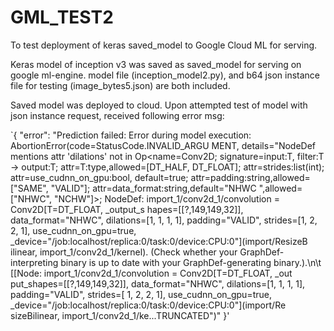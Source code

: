 # GML_TEST2
To test deployment of keras saved_model to Google Cloud ML for serving. 

Keras model of inception v3 was saved as saved_model for serving on google ml-engine. 
model file (inception_model2.py), and b64 json instance file for testing (image_bytes5.json) are both
included.

Saved model was deployed to cloud. Upon attempted test of model with json instance request, received following error msg:

`{
  "error": "Prediction failed: Error during model execution: AbortionError(code=StatusCode.INVALID_ARGU
MENT, details=\"NodeDef mentions attr 'dilations' not in Op<name=Conv2D; signature=input:T, filter:T ->
 output:T; attr=T:type,allowed=[DT_HALF, DT_FLOAT]; attr=strides:list(int); attr=use_cudnn_on_gpu:bool,
default=true; attr=padding:string,allowed=[\"SAME\", \"VALID\"]; attr=data_format:string,default=\"NHWC
\",allowed=[\"NHWC\", \"NCHW\"]>; NodeDef: import_1/conv2d_1/convolution = Conv2D[T=DT_FLOAT, _output_s
hapes=[[?,149,149,32]], data_format=\"NHWC\", dilations=[1, 1, 1, 1], padding=\"VALID\", strides=[1, 2,
 2, 1], use_cudnn_on_gpu=true, _device=\"/job:localhost/replica:0/task:0/device:CPU:0\"](import/ResizeB
ilinear, import_1/conv2d_1/kernel). (Check whether your GraphDef-interpreting binary is up to date with
 your GraphDef-generating binary.).\n\t [[Node: import_1/conv2d_1/convolution = Conv2D[T=DT_FLOAT, _out
put_shapes=[[?,149,149,32]], data_format=\"NHWC\", dilations=[1, 1, 1, 1], padding=\"VALID\", strides=[
1, 2, 2, 1], use_cudnn_on_gpu=true, _device=\"/job:localhost/replica:0/task:0/device:CPU:0\"](import/Re
sizeBilinear, import_1/conv2d_1/ke...TRUNCATED\")"
}'
